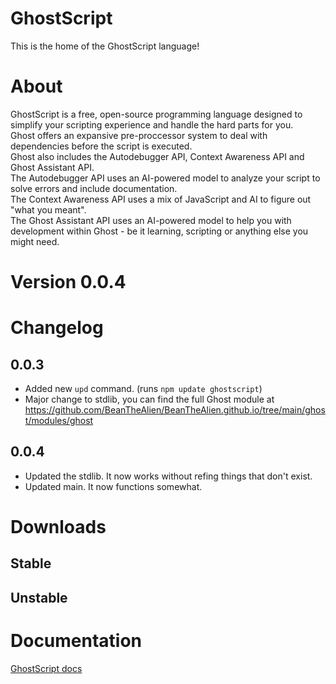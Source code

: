 # GhostScript
This is the home of the GhostScript language!

# About
GhostScript is a free, open-source programming language designed to simplify your scripting experience and handle the hard parts for you.<br>
Ghost offers an expansive pre-proccessor system to deal with dependencies before the script is executed.<br>
Ghost also includes the Autodebugger API, Context Awareness API and Ghost Assistant API.<br>
The Autodebugger API uses an AI-powered model to analyze your script to solve errors and include documentation.<br>
The Context Awareness API uses a mix of JavaScript and AI to figure out "what you meant".<br>
The Ghost Assistant API uses an AI-powered model to help you with development within Ghost - be it learning, scripting or anything else you might need.

# Version 0.0.4

# Changelog
## 0.0.3
- Added new `upd` command. (runs `npm update ghostscript`)
- Major change to stdlib, you can find the full Ghost module at https://github.com/BeanTheAlien/BeanTheAlien.github.io/tree/main/ghost/modules/ghost
## 0.0.4
- Updated the stdlib. It now works without refing things that don't exist.
- Updated main. It now functions somewhat.

# Downloads
## Stable
<!--ghostscript - <a href="" download>download</a>-->

## Unstable
<!--ghostscript - <a href="" download>download</a>-->

# Documentation
<a href="https://docs.google.com/document/d/1v5lAGBtDkGrv2eEFVrlzB9dqm6KoyQWsBLZ5BTpgsb0/edit?usp=sharing">GhostScript docs</a>
